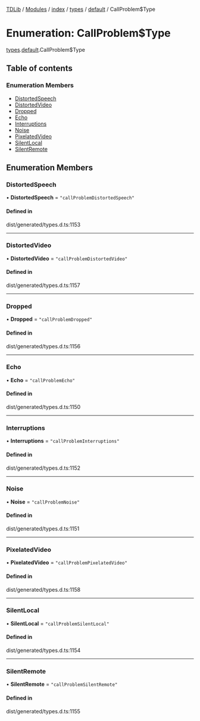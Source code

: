 [TDLib](../README.md) / [Modules](../modules.md) / [index](../modules/index.md) / [types](../modules/index.types.md) / [default](../modules/index.types.default.md) / CallProblem$Type

# Enumeration: CallProblem$Type

[types](../modules/index.types.md).[default](../modules/index.types.default.md).CallProblem$Type

## Table of contents

### Enumeration Members

- [DistortedSpeech](index.types.default.CallProblem_Type.md#distortedspeech)
- [DistortedVideo](index.types.default.CallProblem_Type.md#distortedvideo)
- [Dropped](index.types.default.CallProblem_Type.md#dropped)
- [Echo](index.types.default.CallProblem_Type.md#echo)
- [Interruptions](index.types.default.CallProblem_Type.md#interruptions)
- [Noise](index.types.default.CallProblem_Type.md#noise)
- [PixelatedVideo](index.types.default.CallProblem_Type.md#pixelatedvideo)
- [SilentLocal](index.types.default.CallProblem_Type.md#silentlocal)
- [SilentRemote](index.types.default.CallProblem_Type.md#silentremote)

## Enumeration Members

### DistortedSpeech

• **DistortedSpeech** = ``"callProblemDistortedSpeech"``

#### Defined in

dist/generated/types.d.ts:1153

___

### DistortedVideo

• **DistortedVideo** = ``"callProblemDistortedVideo"``

#### Defined in

dist/generated/types.d.ts:1157

___

### Dropped

• **Dropped** = ``"callProblemDropped"``

#### Defined in

dist/generated/types.d.ts:1156

___

### Echo

• **Echo** = ``"callProblemEcho"``

#### Defined in

dist/generated/types.d.ts:1150

___

### Interruptions

• **Interruptions** = ``"callProblemInterruptions"``

#### Defined in

dist/generated/types.d.ts:1152

___

### Noise

• **Noise** = ``"callProblemNoise"``

#### Defined in

dist/generated/types.d.ts:1151

___

### PixelatedVideo

• **PixelatedVideo** = ``"callProblemPixelatedVideo"``

#### Defined in

dist/generated/types.d.ts:1158

___

### SilentLocal

• **SilentLocal** = ``"callProblemSilentLocal"``

#### Defined in

dist/generated/types.d.ts:1154

___

### SilentRemote

• **SilentRemote** = ``"callProblemSilentRemote"``

#### Defined in

dist/generated/types.d.ts:1155
